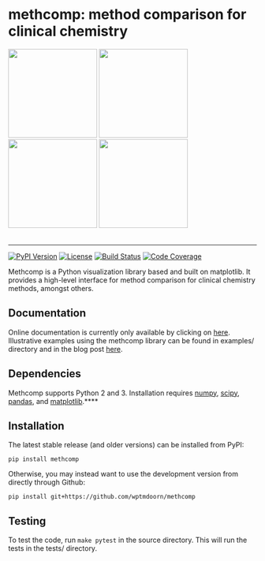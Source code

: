 methcomp: method comparison for clinical chemistry
=======================================
<div>
<img src="https://raw.githubusercontent.com/wptmdoorn/methcomp/master/doc/_static/example_1.png" height="180">
<img src="https://raw.githubusercontent.com/wptmdoorn/methcomp/master/doc/_static/example_2.png" height="180"> 
<img src="https://raw.githubusercontent.com/wptmdoorn/methcomp/master/doc/_static/example_3.png" height="180">
<img src="https://raw.githubusercontent.com/wptmdoorn/methcomp/master/doc/_static/example_4.png" height="180">
</div> <br>

***

[![PyPI Version](https://img.shields.io/badge/pypi-v1.0.0-blue)](https://pypi.org/project/methcomp/)
[![License](https://img.shields.io/badge/license-MIT-lightgrey)](https://github.com/wptmdoorn/methcomp/blob/master/LICENSE)
[![Build Status](https://travis-ci.org/wptmdoorn/methcomp.svg?branch=master)](https://travis-ci.org/wptmdoorn/methcomp)
[![Code Coverage](https://codecov.io/gh/wptmdoorn/methcomp/branch/master/graph/badge.svg)](https://codecov.io/gh/wptmdoorn/methcomp)

Methcomp is a Python visualization library based 
and built on matplotlib. It provides a high-level interface for 
method comparison for clinical chemistry methods, amongst others.

Documentation
------------- 
Online documentation is currently only available by clicking on [here](https://methcomp.readthedocs.io/en/latest/).  
Illustrative examples using the methcomp library can be found in examples/ directory and in the blog post 
[here](https://wptmdoorn.name/Method-Comparison/).

Dependencies
------------
Methcomp supports Python 2 and 3.
Installation requires [numpy](http://www.numpy.org/), 
[scipy](https://www.scipy.org/), 
[pandas](https://pandas.pydata.org/), 
and [matplotlib](https://matplotlib.org/).****

Installation
------------

The latest stable release (and older versions) can be installed from PyPI:

    pip install methcomp

Otherwise, you may instead want to use the development version from directly through Github:

    pip install git+https://github.com/wptmdoorn/methcomp

Testing
-------
To test the code, run `make pytest` in the source directory. This will run the tests in the tests/ directory. 
